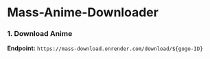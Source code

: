 # Mass-Anime-Downloader

### 1. Download Anime

**Endpoint:** `https://mass-download.onrender.com/download/${gogo-ID}`
